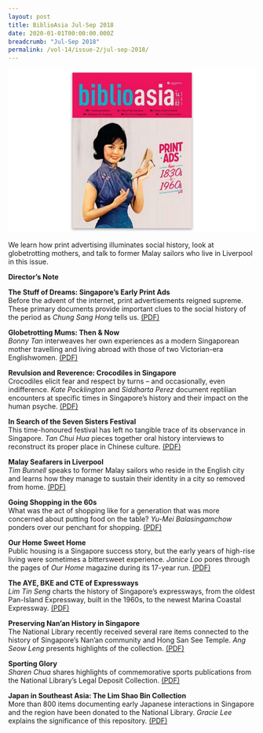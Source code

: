 ```yaml
---
layout: post
title: BiblioAsia Jul-Sep 2018
date: 2020-01-01T00:00:00.000Z
breadcrumb: "Jul-Sep 2018"
permalink: /vol-14/issue-2/jul-sep-2018/
---
```


<img src="/images/Vol-14-issue-2/vol14_iss2.JPG">  

We learn how print advertising illuminates social history, look at globetrotting mothers, and talk to former Malay sailors who live in Liverpool in this issue.

**Director’s Note**

**The Stuff of Dreams: Singapore’s Early Print Ads** <br>
Before the advent of the internet, print advertisements reigned supreme. These primary documents provide important clues to the social history of the period as *Chung Sang Hong* tells us. [(PDF)](/past-issues/pdf/vol-14/v14-issue2_Dreams.pdf)
 

**Globetrotting Mums: Then & Now** <br>
*Bonny Tan* interweaves her own experiences as a modern Singaporean mother travelling and living abroad with those of two Victorian-era Englishwomen. [(PDF)](/past-issues/pdf/vol-14/v14-issue2_Globetrotting.pdf)

**Revulsion and Reverence: Crocodiles in Singapore** <br>
Crocodiles elicit fear and respect by turns – and occasionally, even indifference. *Kate Pocklington* and *Siddharta Perez* document reptilian encounters at specific times in Singapore’s history and their impact on the human psyche. [(PDF)](/past-issues/pdf/vol-14/v14-issue2_Revulsion.pdf)
 
**In Search of the Seven Sisters Festival** <br>
This time-honoured festival has left no tangible trace of its observance in Singapore. *Tan Chui Hua* pieces together oral history interviews to reconstruct its proper place in Chinese culture. [(PDF)](/past-issues/pdf/vol-14/v14-issue2_Festival.pdf)

**Malay Seafarers in Liverpool** <br>
*Tim Bunnell* speaks to former Malay sailors who reside in the English city and learns how they manage to sustain their identity in a city so removed from home. [(PDF)](/past-issues/pdf/vol-14/v14-issue2_Seafarers.pdf)

**Going Shopping in the 60s** <br>
What was the act of shopping like for a generation that was more concerned about putting food on the table? *Yu-Mei Balasingamchow* ponders over our penchant for shopping. [(PDF)](/past-issues/pdf/vol-14/v14-issue2_Shopping.pdf)

**Our Home Sweet Home** <br>
Public housing is a Singapore success story, but the early years of high-rise living were sometimes a bittersweet experience. *Janice Loo* pores through the pages of *Our Home* magazine during its 17-year run. [(PDF)](/past-issues/pdf/vol-14/v14-issue2_SweetHome.pdf)

**The AYE, BKE and CTE of Expressways** <br>
*Lim Tin Seng* charts the history of Singapore’s expressways, from the oldest Pan-Island Expressway, built in the 1960s, to the newest Marina Coastal Expressway. [(PDF)](/past-issues/pdf/vol-14/v14-issue2_Expressways.pdf)

**Preserving Nan’an History in Singapore** <br>
The National Library recently received several rare items connected to the history of Singapore’s Nan’an community and Hong San See Temple. *Ang Seow Leng* presents highlights of the collection. [(PDF)](/past-issues/pdf/vol-14/v14-issue2_NanAn.pdf)

**Sporting Glory** <br>
*Sharen Chua* shares highlights of commemorative sports publications from the National Library’s Legal Deposit Collection. [(PDF)](/past-issues/pdf/vol-14/v14-issue2_Sporting.pdf)


**Japan in Southeast Asia: The Lim Shao Bin Collection** <br>
More than 800 items documenting early Japanese interactions in Singapore and the region have been donated to the National Library. *Gracie Lee* explains the significance of this repository. [(PDF)](/past-issues/pdf/vol-14/v14-issue2_ShaoBin.pdf)

